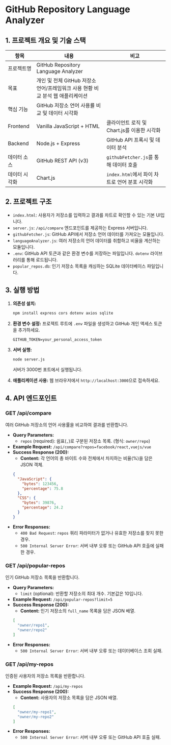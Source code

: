 # GitHub Repository Language Analyzer

## 1. 프로젝트 개요 및 기술 스택

| 항목 | 내용 | 비고 |
| --- | --- | --- |
| 프로젝트명 | GitHub Repository Language Analyzer | |
| 목표 | 개인 및 전체 GitHub 저장소 언어/프레임워크 사용 현황 비교 분석 웹 애플리케이션 | |
| 핵심 기능 | GitHub 저장소 언어 사용률 비교 및 데이터 시각화 | |
| Frontend | Vanilla JavaScript + HTML | 클라이언트 로직 및 Chart.js를 이용한 시각화 |
| Backend | Node.js + Express | GitHub API 프록시 및 데이터 분석 |
| 데이터 소스 | GitHub REST API (v3) | `githubFetcher.js`를 통해 데이터 호출 |
| 데이터 시각화 | Chart.js | `index.html`에서 파이 차트로 언어 분포 시각화 |

## 2. 프로젝트 구조

- `index.html`: 사용자가 저장소를 입력하고 결과를 차트로 확인할 수 있는 기본 UI입니다.
- `server.js`: `/api/compare` 엔드포인트를 제공하는 Express 서버입니다.
- `githubFetcher.js`: GitHub API에서 저장소 언어 데이터를 가져오는 모듈입니다.
- `languageAnalyzer.js`: 여러 저장소의 언어 데이터를 취합하고 비율을 계산하는 모듈입니다.
- `.env`: GitHub API 토큰과 같은 환경 변수를 저장하는 파일입니다. `dotenv` 라이브러리를 통해 로드됩니다.
- `popular_repos.db`: 인기 저장소 목록을 캐싱하는 SQLite 데이터베이스 파일입니다.

## 3. 실행 방법

1.  **의존성 설치:**
    ```bash
    npm install express cors dotenv axios sqlite
    ```

2.  **환경 변수 설정:**
    프로젝트 루트에 `.env` 파일을 생성하고 GitHub 개인 액세스 토큰을 추가하세요.
    ```
    GITHUB_TOKEN=your_personal_access_token
    ```

3.  **서버 실행:**
    ```bash
    node server.js
    ```
    서버가 3000번 포트에서 실행됩니다.

4.  **애플리케이션 사용:**
    웹 브라우저에서 `http://localhost:3000`으로 접속하세요.

## 4. API 엔드포인트

### GET /api/compare

여러 GitHub 저장소의 언어 사용률을 비교하여 결과를 반환합니다.

- **Query Parameters:**
    - `repos` (required): 쉼표(`,`)로 구분된 저장소 목록. (형식: `owner/repo`)
- **Example Request:**
    `/api/compare?repos=facebook/react,vuejs/vue`
- **Success Response (200):**
    - **Content:** 각 언어의 총 바이트 수와 전체에서 차지하는 비율(%)을 담은 JSON 객체.
    ```json
    {
      "JavaScript": {
        "bytes": 123456,
        "percentage": 75.8
      },
      "CSS": {
        "bytes": 39876,
        "percentage": 24.2
      }
    }
    ```
- **Error Responses:**
    - `400 Bad Request`: `repos` 쿼리 파라미터가 없거나 유효한 저장소를 찾지 못한 경우.
    - `500 Internal Server Error`: 서버 내부 오류 또는 GitHub API 호출에 실패한 경우.

### GET /api/popular-repos

인기 GitHub 저장소 목록을 반환합니다.

- **Query Parameters:**
    - `limit` (optional): 반환할 저장소의 최대 개수. 기본값은 10입니다.
- **Example Request:**
    `/api/popular-repos?limit=5`
- **Success Response (200):**
    - **Content:** 인기 저장소의 `full_name` 목록을 담은 JSON 배열.
    ```json
    [
      "owner/repo1",
      "owner/repo2"
    ]
    ```
- **Error Responses:**
    - `500 Internal Server Error`: 서버 내부 오류 또는 데이터베이스 조회 실패.

### GET /api/my-repos

인증된 사용자의 저장소 목록을 반환합니다.

- **Example Request:**
    `/api/my-repos`
- **Success Response (200):**
    - **Content:** 사용자의 저장소 목록을 담은 JSON 배열.
    ```json
    [
      "owner/my-repo1",
      "owner/my-repo2"
    ]
    ```
- **Error Responses:**
    - `500 Internal Server Error`: 서버 내부 오류 또는 GitHub API 호출 실패.